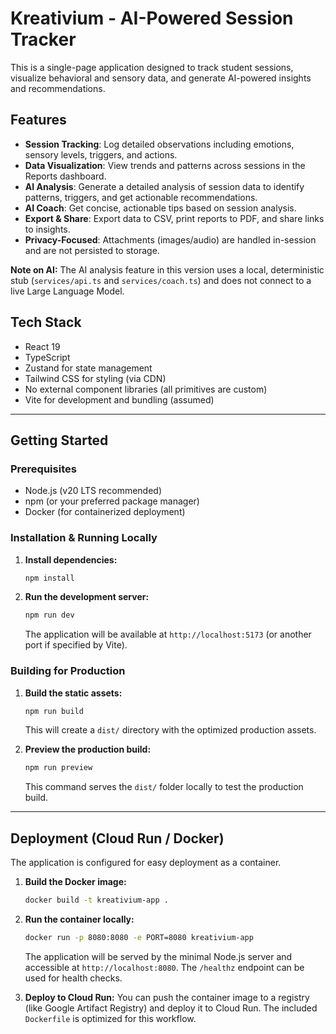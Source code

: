 # Kreativium - AI-Powered Session Tracker

This is a single-page application designed to track student sessions, visualize behavioral and sensory data, and generate AI-powered insights and recommendations.

## Features

*   **Session Tracking**: Log detailed observations including emotions, sensory levels, triggers, and actions.
*   **Data Visualization**: View trends and patterns across sessions in the Reports dashboard.
*   **AI Analysis**: Generate a detailed analysis of session data to identify patterns, triggers, and get actionable recommendations.
*   **AI Coach**: Get concise, actionable tips based on session analysis.
*   **Export & Share**: Export data to CSV, print reports to PDF, and share links to insights.
*   **Privacy-Focused**: Attachments (images/audio) are handled in-session and are not persisted to storage.

**Note on AI:** The AI analysis feature in this version uses a local, deterministic stub (`services/api.ts` and `services/coach.ts`) and does not connect to a live Large Language Model.

## Tech Stack

*   React 19
*   TypeScript
*   Zustand for state management
*   Tailwind CSS for styling (via CDN)
*   No external component libraries (all primitives are custom)
*   Vite for development and bundling (assumed)

---

## Getting Started

### Prerequisites

*   Node.js (v20 LTS recommended)
*   npm (or your preferred package manager)
*   Docker (for containerized deployment)

### Installation & Running Locally

1.  **Install dependencies:**
    ```bash
    npm install
    ```

2.  **Run the development server:**
    ```bash
    npm run dev
    ```
    The application will be available at `http://localhost:5173` (or another port if specified by Vite).

### Building for Production

1.  **Build the static assets:**
    ```bash
    npm run build
    ```
    This will create a `dist/` directory with the optimized production assets.

2.  **Preview the production build:**
    ```bash
    npm run preview
    ```
    This command serves the `dist/` folder locally to test the production build.

---

## Deployment (Cloud Run / Docker)

The application is configured for easy deployment as a container.

1.  **Build the Docker image:**
    ```bash
    docker build -t kreativium-app .
    ```

2.  **Run the container locally:**
    ```bash
    docker run -p 8080:8080 -e PORT=8080 kreativium-app
    ```
    The application will be served by the minimal Node.js server and accessible at `http://localhost:8080`. The `/healthz` endpoint can be used for health checks.

3.  **Deploy to Cloud Run:**
    You can push the container image to a registry (like Google Artifact Registry) and deploy it to Cloud Run. The included `Dockerfile` is optimized for this workflow.
